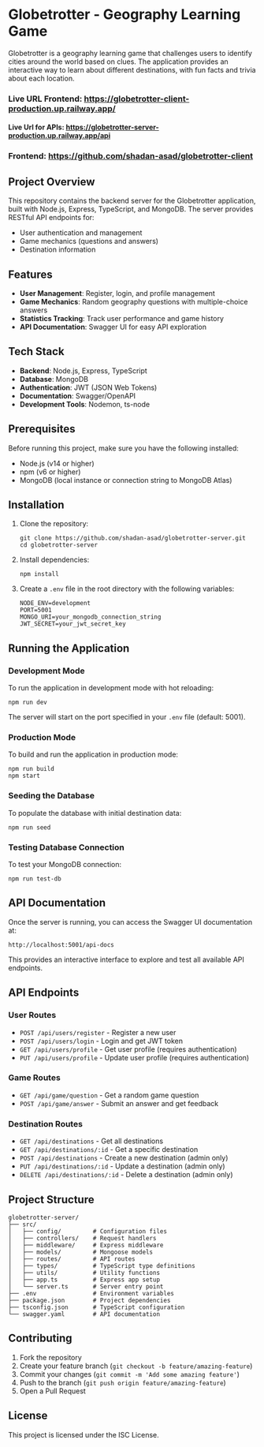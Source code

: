# Globetrotter - Geography Learning Game

Globetrotter is a geography learning game that challenges users to identify cities around the world based on clues. The application provides an interactive way to learn about different destinations, with fun facts and trivia about each location.

### Live URL Frontend: https://globetrotter-client-production.up.railway.app/
#### Live Url for APIs: https://globetrotter-server-production.up.railway.app/api
### Frontend: https://github.com/shadan-asad/globetrotter-client

## Project Overview

This repository contains the backend server for the Globetrotter application, built with Node.js, Express, TypeScript, and MongoDB. The server provides RESTful API endpoints for:

- User authentication and management
- Game mechanics (questions and answers)
- Destination information

## Features

- **User Management**: Register, login, and profile management
- **Game Mechanics**: Random geography questions with multiple-choice answers
- **Statistics Tracking**: Track user performance and game history
- **API Documentation**: Swagger UI for easy API exploration

## Tech Stack

- **Backend**: Node.js, Express, TypeScript
- **Database**: MongoDB
- **Authentication**: JWT (JSON Web Tokens)
- **Documentation**: Swagger/OpenAPI
- **Development Tools**: Nodemon, ts-node

## Prerequisites

Before running this project, make sure you have the following installed:

- Node.js (v14 or higher)
- npm (v6 or higher)
- MongoDB (local instance or connection string to MongoDB Atlas)

## Installation

1. Clone the repository:
   ```
   git clone https://github.com/shadan-asad/globetrotter-server.git
   cd globetrotter-server
   ```

2. Install dependencies:
   ```
   npm install
   ```

3. Create a `.env` file in the root directory with the following variables:
   ```
   NODE_ENV=development
   PORT=5001
   MONGO_URI=your_mongodb_connection_string
   JWT_SECRET=your_jwt_secret_key
   ```

## Running the Application

### Development Mode

To run the application in development mode with hot reloading:

```
npm run dev
```

The server will start on the port specified in your `.env` file (default: 5001).

### Production Mode

To build and run the application in production mode:

```
npm run build
npm start
```

### Seeding the Database

To populate the database with initial destination data:

```
npm run seed
```

### Testing Database Connection

To test your MongoDB connection:

```
npm run test-db
```

## API Documentation

Once the server is running, you can access the Swagger UI documentation at:

```
http://localhost:5001/api-docs
```

This provides an interactive interface to explore and test all available API endpoints.

## API Endpoints

### User Routes
- `POST /api/users/register` - Register a new user
- `POST /api/users/login` - Login and get JWT token
- `GET /api/users/profile` - Get user profile (requires authentication)
- `PUT /api/users/profile` - Update user profile (requires authentication)

### Game Routes
- `GET /api/game/question` - Get a random game question
- `POST /api/game/answer` - Submit an answer and get feedback

### Destination Routes
- `GET /api/destinations` - Get all destinations
- `GET /api/destinations/:id` - Get a specific destination
- `POST /api/destinations` - Create a new destination (admin only)
- `PUT /api/destinations/:id` - Update a destination (admin only)
- `DELETE /api/destinations/:id` - Delete a destination (admin only)

## Project Structure

```
globetrotter-server/
├── src/
│   ├── config/         # Configuration files
│   ├── controllers/    # Request handlers
│   ├── middleware/     # Express middleware
│   ├── models/         # Mongoose models
│   ├── routes/         # API routes
│   ├── types/          # TypeScript type definitions
│   ├── utils/          # Utility functions
│   ├── app.ts          # Express app setup
│   └── server.ts       # Server entry point
├── .env                # Environment variables
├── package.json        # Project dependencies
├── tsconfig.json       # TypeScript configuration
└── swagger.yaml        # API documentation
```

## Contributing

1. Fork the repository
2. Create your feature branch (`git checkout -b feature/amazing-feature`)
3. Commit your changes (`git commit -m 'Add some amazing feature'`)
4. Push to the branch (`git push origin feature/amazing-feature`)
5. Open a Pull Request

## License

This project is licensed under the ISC License. 
